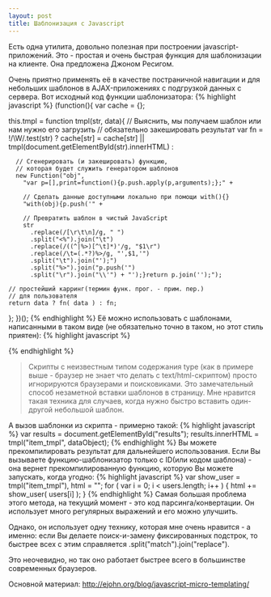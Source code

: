 ```yaml
---
layout: post
title: Шаблонизация с Javascript
---
```


Есть одна утилита, довольно полезная при построении javascript-приложений. 
Это - простая и очень быстрая функция для шаблонизации на клиенте. Она предложена Джоном Ресигом.
<!--more-->
Очень приятно применять её в качестве постраничной навигации и для небольших шаблонов в AJAX-приложениях с подгрузкой данных с сервера.
Вот исходный код функции шаблонизатора:
{% highlight javascript %}
(function(){
  var cache = {};
 
  this.tmpl = function tmpl(str, data){
    // Выяснить, мы получаем шаблон или нам нужно его загрузить
    // обязательно закешировать результат
    var fn = !/\W/.test(str) ?
      cache[str] = cache[str] ||
        tmpl(document.getElementById(str).innerHTML) :
     
      // Сгенерировать (и закешировать) функцию, 
      // которая будет служить генератором шаблонов
      new Function("obj",
        "var p=[],print=function(){p.push.apply(p,arguments);};" +
       
        // Сделать данные доступными локально при помощи with(){}
        "with(obj){p.push('" +
       
        // Превратить шаблон в чистый JavaScript
        str
          .replace(/[\r\t\n]/g, " ")
          .split("<%").join("\t")
          .replace(/((^|%>)[^\t]*)'/g, "$1\r")
          .replace(/\t=(.*?)%>/g, "',$1,'")
          .split("\t").join("');")
          .split("%>").join("p.push('")
          .split("\r").join("\\'") + "');}return p.join('');");
   
    // простейший карринг(термин функ. прог. - прим. пер.)
    // для пользователя
    return data ? fn( data ) : fn;
  };
})();
{% endhighlight %}
Её можно использовать с шаблонами, написанными в таком виде (не обязательно точно в таком, но этот стиль приятен):
{% highlight javascript %}
<script type="text/html" id="item_tmpl">
  <div id="<%=id%>" class="<%=(i % 2 == 1 ? " even" : "")%>">
    <div class="grid_1 alpha right">
      <img class="righted" src="<%=profile_image_url%>"/>
    </div>
    <div class="grid_6 omega contents">
      <p><b><a href="/<%=from_user%>"><%=from_user%></a>:</b> <%=text%></p>
    </div>
  </div>
</script>
{% endhighlight %}
<blockquote>
Скрипты с неизвестным типом содержания type (как в примере выше - браузер не знает что делать с text/html-скриптом) просто игнорируются браузерами и поисковиками.
Это замечательный способ незаметной вставки шаблонов в страницу. Мне нравится такая техника для случаев, когда нужно быстро вставить один-другой небольшой шаблон.
</blockquote>
А вызов шаблонки из скрипта - примерно такой:
{% highlight javascript %}
var results = document.getElementById("results");
results.innerHTML = tmpl("item_tmpl", dataObject);
{% endhighlight %}
Вы можете прекомпилировать результат для дальнейшего использования. Если Вы вызываете функцию-шаблонизатор только с ID(или кодом шаблона) - она вернет прекомпилированную функцию, которую Вы можете запускать, когда угодно:
{% highlight javascript %}
var show_user = tmpl("item_tmpl"), html = "";
for ( var i = 0; i < users.length; i++ ) {
  html += show_user( users[i] );
}
{% endhighlight %}
Самая большая проблема этого метода, на текущий момент - это код парсинга/конвертации. Он использует много регулярных выражений и его можно улучшить.

Однако, он использует одну технику, которая мне очень нравится - а именно: если Вы делаете поиск-и-замену фиксированных подстрок, то быстрее всех с этим справляется .split("match").join("replace").

Это неочевидно, но так оно работает быстрее всего в большинстве современных браузеров.

Основной материал: http://ejohn.org/blog/javascript-micro-templating/
